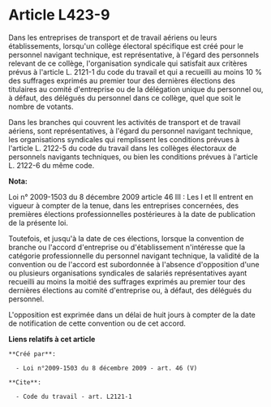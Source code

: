 # Article L423-9

Dans les entreprises de transport et de travail aériens ou leurs établissements, lorsqu'un collège électoral spécifique est
créé pour le personnel navigant technique, est représentative, à l'égard des personnels relevant de ce collège,
l'organisation syndicale qui satisfait aux critères prévus à l'article L. 2121-1 du code du travail et qui a recueilli au
moins 10 % des suffrages exprimés au premier tour des dernières élections des titulaires au comité d'entreprise ou de la
délégation unique du personnel ou, à défaut, des délégués du personnel dans ce collège, quel que soit le nombre de votants. 

Dans les branches qui couvrent les activités de transport et de travail aériens, sont représentatives, à l'égard du personnel
navigant technique, les organisations syndicales qui remplissent les conditions prévues à l'article L. 2122-5 du code du
travail dans les collèges électoraux de personnels navigants techniques, ou bien les conditions prévues à l'article L. 2122-6
du même code.

**Nota:**

Loi n° 2009-1503 du 8 décembre 2009 article 46 III : Les I et II entrent en vigueur à compter de la tenue, dans les
entreprises concernées, des premières élections professionnelles postérieures à la date de publication de la présente loi. 

Toutefois, et jusqu'à la date de ces élections, lorsque la convention de branche ou l'accord d'entreprise ou d'établissement
n'intéresse que la catégorie professionnelle du personnel navigant technique, la validité de la convention ou de l'accord est
subordonnée à l'absence d'opposition d'une ou plusieurs organisations syndicales de salariés représentatives ayant recueilli
au moins la moitié des suffrages exprimés au premier tour des dernières élections au comité d'entreprise ou, à défaut, des
délégués du personnel.

L'opposition est exprimée dans un délai de huit jours à compter de la date de notification de cette convention ou de cet
accord.

**Liens relatifs à cet article**

	**Créé par**:

	  - Loi n°2009-1503 du 8 décembre 2009 - art. 46 (V)

	**Cite**:

	  - Code du travail - art. L2121-1
